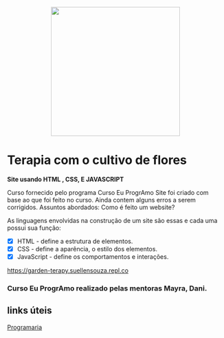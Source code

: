 
<p align="center">
 <img src="![rosalilas_suellen](https://user-images.githubusercontent.com/102911341/193591371-2beeaac8-c373-4f69-b941-fcd2655f0529.jpg)" width="300" height="300" >
</p>





<h1>Terapia com o cultivo de flores</h1>

<b>Site usando HTML , CSS, E JAVASCRIPT</b>

Curso fornecido pelo programa Curso Eu ProgrAmo
Site foi criado com base ao que foi feito no curso.
Ainda contem alguns erros a serem corrigidos.
Assuntos abordados:
Como é feito um website?

As linguagens envolvidas na construção de um site são essas e cada uma possui sua função:

- [x] HTML - define a estrutura de elementos.
- [x] CSS - define a aparência, o estilo dos elementos.
- [x] JavaScript - define os comportamentos e interações.

https://garden-terapy.suellensouza.repl.co



### Curso Eu ProgrAmo realizado pelas mentoras Mayra, Dani.

## links úteis

[Programaria](https://www.programaria.org/)
